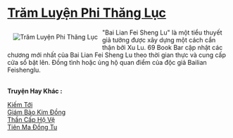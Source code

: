<a href="https://truyenwiki.net/tram-luyen-phi-thang-luc.35657/" title="Trăm Luyện Phi Thăng Lục"><h1>Trăm Luyện Phi Thăng Lục</h1></a><div style="display:table"><img align="right" style="float: left; padding: 10px;" src="https://truyenwiki.net/a/img/str/src/35657.jpg" alt="Trăm Luyện Phi Thăng Lục">"Bai Lian Fei Sheng Lu" là một tiểu thuyết giả tưởng được xây dựng một cách cẩn thận bởi Xu Lu. 69 Book Bar cập nhật các chương mới nhất của Bai Lian Fei Sheng Lu theo thời gian thực và cung cấp cửa sổ bật lên. Đồng tình hoặc ủng hộ quan điểm của độc giả Bailian Feishenglu.</div><p><br><b>Truyện Hay Khác :</b></p><a href="https://truyenwiki.net/kiem-toi.35759/" alt="Kiếm Tới">Kiếm Tới</a><br/><a href="https://sangtacviet.wordpress.com/2020/10/22/giam-bao-kim-dong/" alt="Giám Bảo Kim Đồng">Giám Bảo Kim Đồng</a><br/><a href="https://sangtacviet.wordpress.com/2020/10/22/than-cap-ho-ve/" alt="Thần Cấp Hộ Vệ">Thần Cấp Hộ Vệ</a><br/><a href="https://github.com/nownovels/wikidich/tree/master/truyenhay/35532" alt="Tiên Ma Đồng Tu">Tiên Ma Đồng Tu</a><br/>